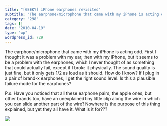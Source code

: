```yaml
---
title: "[GEEKY] iPhone earphones revisited"
subtitle: "The earphone/microphone that came with my iPhone is acting odd. First I thought it was a problem wit..."
category: "298"
tags: []
date: "2010-04-19"
type: "wp"
wordpress_id: 729
---
```

The earphone/microphone that came with my iPhone is acting odd. First I thought it was a problem with my ear, then with my iPhone, but it seems to be a problem with the earphones, which I never thought of as something that could actually fail, except if I broke it physically.
The sound quality is just fine, but it only gets 1/2 as loud as it should. How do I know? If I plug in a pair of brand-x earphones, I get the right sound level. Is this a plausible failure mode for the earphones?

P.s. Have you noticed that all these earphone pairs, the apple ones, but other brands too, have an unexplained tiny little clip along the wire in which you can slide another part of the wire? Nowhere is the purpose of this thing explained, but yet they all have it. What is it for???

![](https://i0.wp.com/img.zemanta.com/pixy.gif?w=584)